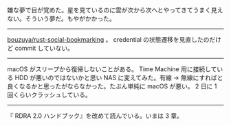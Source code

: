 嫌な夢で目が覚めた。星を見ているのに雲が次から次へとやってきてうまく見えない。そういう夢だ。もやがかかった。

---

[bouzuya/rust-social-bookmarking][] 。 credential の状態遷移を見直したのだけど commit していない。

---

macOS がスリープから復帰しないことがある。 Time Machine 用に接続している HDD が悪いのではないかと思い NAS に変えてみた。有線 → 無線にすればと良くなるかと思ったがならなかった。たぶん単純に macOS が悪い。 2 日に 1 回くらいクラッシュしている。

---

『 RDRA 2.0 ハンドブック』を改めて読んでいる。いまは 3 章。

[bouzuya/rust-social-bookmarking]: https://github.com/bouzuya/rust-social-bookmarking
